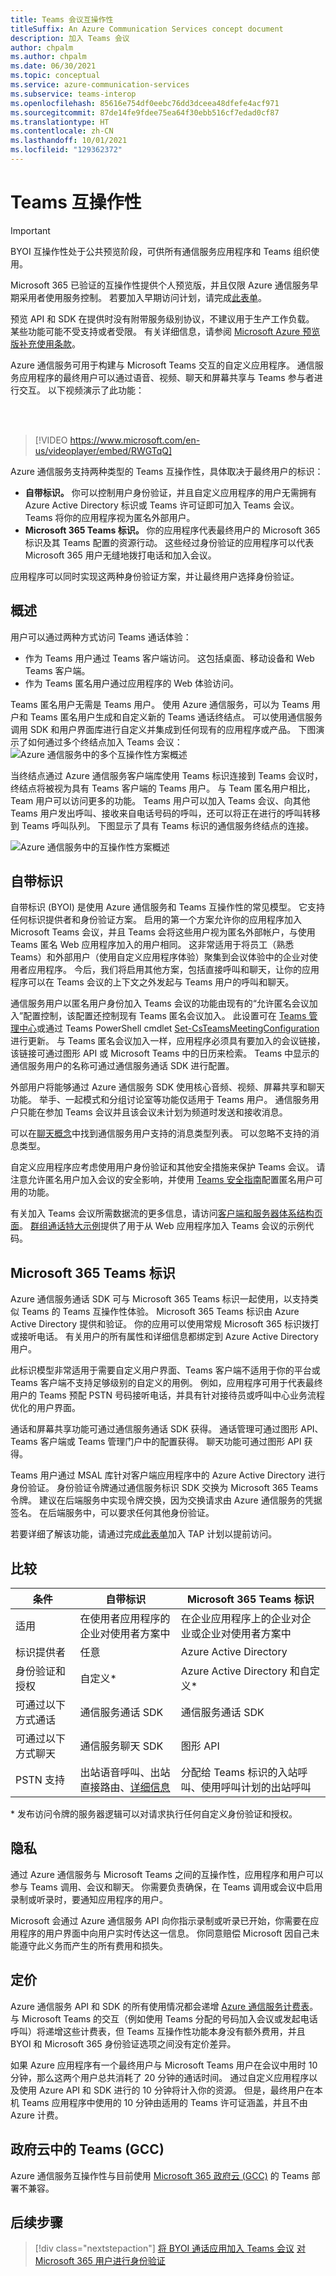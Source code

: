 ```yaml
---
title: Teams 会议互操作性
titleSuffix: An Azure Communication Services concept document
description: 加入 Teams 会议
author: chpalm
ms.author: chpalm
ms.date: 06/30/2021
ms.topic: conceptual
ms.service: azure-communication-services
ms.subservice: teams-interop
ms.openlocfilehash: 85616e754df0eebc76dd3dceea48dfefe4acf971
ms.sourcegitcommit: 87de14fe9fdee75ea64f30ebb516cf7edad0cf87
ms.translationtype: HT
ms.contentlocale: zh-CN
ms.lasthandoff: 10/01/2021
ms.locfileid: "129362372"
---
```

# <a name="teams-interoperability"></a>Teams 互操作性

> [!IMPORTANT]
> BYOI 互操作性处于公共预览阶段，可供所有通信服务应用程序和 Teams 组织使用。
>
> Microsoft 365 已验证的互操作性提供个人预览版，并且仅限 Azure 通信服务早期采用者使用服务控制。 若要加入早期访问计划，请完成[此表单](https://forms.office.com/Pages/ResponsePage.aspx?id=v4j5cvGGr0GRqy180BHbR8MfnD7fOYZEompFbYDoD4JUMkdYT0xKUUJLR001ODdQRk1ITTdOMlRZNSQlQCN0PWcu)。
>
> 预览 API 和 SDK 在提供时没有附带服务级别协议，不建议用于生产工作负载。 某些功能可能不受支持或者受限。 有关详细信息，请参阅 [Microsoft Azure 预览版补充使用条款](https://azure.microsoft.com/support/legal/preview-supplemental-terms/)。

Azure 通信服务可用于构建与 Microsoft Teams 交互的自定义应用程序。 通信服务应用程序的最终用户可以通过语音、视频、聊天和屏幕共享与 Teams 参与者进行交互。 以下视频演示了此功能：


<br>
<br>


> [!VIDEO https://www.microsoft.com/en-us/videoplayer/embed/RWGTqQ]


Azure 通信服务支持两种类型的 Teams 互操作性，具体取决于最终用户的标识：

- **自带标识。** 你可以控制用户身份验证，并且自定义应用程序的用户无需拥有 Azure Active Directory 标识或 Teams 许可证即可加入 Teams 会议。 Teams 将你的应用程序视为匿名外部用户。
- **Microsoft 365 Teams 标识。** 你的应用程序代表最终用户的 Microsoft 365 标识及其 Teams 配置的资源行动。 这些经过身份验证的应用程序可以代表 Microsoft 365 用户无缝地拨打电话和加入会议。

应用程序可以同时实现这两种身份验证方案，并让最终用户选择身份验证。

## <a name="overview"></a>概述

用户可以通过两种方式访问 Teams 通话体验：

- 作为 Teams 用户通过 Teams 客户端访问。 这包括桌面、移动设备和 Web Teams 客户端。 
- 作为 Teams 匿名用户通过应用程序的 Web 体验访问。 

Teams 匿名用户无需是 Teams 用户。 使用 Azure 通信服务，可以为 Teams 用户和 Teams 匿名用户生成和自定义新的 Teams 通话终结点。 可以使用通信服务调用 SDK 和用户界面库进行自定义并集成到任何现有的应用程序或产品。 下图演示了如何通过多个终结点加入 Teams 会议：![Azure 通信服务中的多个互操作性方案概述](./media/teams-identities/teams_interop_overview.png)

当终结点通过 Azure 通信服务客户端库使用 Teams 标识连接到 Teams 会议时，终结点将被视为具有 Teams 客户端的 Teams 用户。 与 Team 匿名用户相比，Team 用户可以访问更多的功能。 Teams 用户可以加入 Teams 会议、向其他 Teams 用户发出呼叫、接收来自电话号码的呼叫，还可以将正在进行的呼叫转移到 Teams 呼叫队列。 下图显示了具有 Teams 标识的通信服务终结点的连接。

![Azure 通信服务中的互操作性方案概述](./media/teams-identities/teams_interop_m365_identity_interop_overview.png)

## <a name="bring-your-own-identity"></a>自带标识

自带标识 (BYOI) 是使用 Azure 通信服务和 Teams 互操作性的常见模型。 它支持任何标识提供者和身份验证方案。 启用的第一个方案允许你的应用程序加入 Microsoft Teams 会议，并且 Teams 会将这些用户视为匿名外部帐户，与使用 Teams 匿名 Web 应用程序加入的用户相同。 这非常适用于将员工（熟悉 Teams）和外部用户（使用自定义应用程序体验）聚集到会议体验中的企业对使用者应用程序。 今后，我们将启用其他方案，包括直接呼叫和聊天，让你的应用程序可以在 Teams 会议的上下文之外发起与 Teams 用户的呼叫和聊天。

通信服务用户以匿名用户身份加入 Teams 会议的功能由现有的“允许匿名会议加入”配置控制，该配置还控制现有 Teams 匿名会议加入。  此设置可在 [Teams 管理中心](https://admin.teams.microsoft.com/meetings/settings)或通过 Teams PowerShell cmdlet [Set-CsTeamsMeetingConfiguration](/powershell/module/skype/set-csteamsmeetingconfiguration) 进行更新。 与 Teams 匿名会议加入一样，应用程序必须具有要加入的会议链接，该链接可通过图形 API 或 Microsoft Teams 中的日历来检索。  Teams 中显示的通信服务用户的名称可通过通信服务通话 SDK 进行配置。

外部用户将能够通过 Azure 通信服务 SDK 使用核心音频、视频、屏幕共享和聊天功能。 举手、一起模式和分组讨论室等功能仅适用于 Teams 用户。 通信服务用户只能在参加 Teams 会议并且该会议未计划为频道时发送和接收消息。 

可以在[聊天概念](./chat/concepts.md#message-types)中找到通信服务用户支持的消息类型列表。 可以忽略不支持的消息类型。

自定义应用程序应考虑使用用户身份验证和其他安全措施来保护 Teams 会议。 请注意允许匿名用户加入会议的安全影响，并使用 [Teams 安全指南](/microsoftteams/teams-security-guide#addressing-threats-to-teams-meetings)配置匿名用户可用的功能。

有关加入 Teams 会议所需数据流的更多信息，请访问[客户端和服务器体系结构页面](client-and-server-architecture.md)。 [群组通话特大示例](../samples/calling-hero-sample.md)提供了用于从 Web 应用程序加入 Teams 会议的示例代码。

## <a name="microsoft-365-teams-identity"></a>Microsoft 365 Teams 标识
Azure 通信服务通话 SDK 可与 Microsoft 365 Teams 标识一起使用，以支持类似 Teams 的 Teams 互操作性体验。 Microsoft 365 Teams 标识由 Azure Active Directory 提供和验证。 你的应用可以使用常规 Microsoft 365 标识拨打或接听电话。 有关用户的所有属性和详细信息都绑定到 Azure Active Directory 用户。

此标识模型非常适用于需要自定义用户界面、Teams 客户端不适用于你的平台或 Teams 客户端不支持足够级别的自定义的用例。 例如，应用程序可用于代表最终用户的 Teams 预配 PSTN 号码接听电话，并具有针对接待员或呼叫中心业务流程优化的用户界面。  

通话和屏幕共享功能可通过通信服务通话 SDK 获得。 通话管理可通过图形 API、Teams 客户端或 Teams 管理门户中的配置获得。 聊天功能可通过图形 API 获得。

Teams 用户通过 MSAL 库针对客户端应用程序中的 Azure Active Directory 进行身份验证。 身份验证令牌通过通信服务标识 SDK 交换为 Microsoft 365 Teams 令牌。 建议在后端服务中实现令牌交换，因为交换请求由 Azure 通信服务的凭据签名。 在后端服务中，可以要求任何其他身份验证。

若要详细了解该功能，请通过完成[此表单](https://forms.office.com/Pages/ResponsePage.aspx?id=v4j5cvGGr0GRqy180BHbR8MfnD7fOYZEompFbYDoD4JUMkdYT0xKUUJLR001ODdQRk1ITTdOMlRZNSQlQCN0PWcu)加入 TAP 计划以提前访问。

## <a name="comparison"></a>比较

|条件|自带标识| Microsoft 365 Teams 标识|
|---|---|---|
|适用| 在使用者应用程序的企业对使用者方案中 | 在企业应用程序上的企业对企业或企业对使用者方案中 |
|标识提供者|任意|Azure Active Directory|
|身份验证和授权|自定义*| Azure Active Directory 和自定义*|
|可通过以下方式通话 | 通信服务通话 SDK | 通信服务通话 SDK |
|可通过以下方式聊天 | 通信服务聊天 SDK | 图形 API |
|PSTN 支持| 出站语音呼叫、出站直接路由、[详细信息](./telephony-sms/telephony-concept.md) | 分配给 Teams 标识的入站呼叫、使用呼叫计划的出站呼叫|

\* 发布访问令牌的服务器逻辑可以对请求执行任何自定义身份验证和授权。

## <a name="privacy"></a>隐私
通过 Azure 通信服务与 Microsoft Teams 之间的互操作性，应用程序和用户可以参与 Teams 调用、会议和聊天。 你需要负责确保，在 Teams 调用或会议中启用录制或听录时，要通知应用程序的用户。

Microsoft 会通过 Azure 通信服务 API 向你指示录制或听录已开始，你需要在应用程序的用户界面中向用户实时传达这一信息。 你同意赔偿 Microsoft 因自己未能遵守此义务而产生的所有费用和损失。

## <a name="pricing"></a>定价
Azure 通信服务 API 和 SDK 的所有使用情况都会递增 [Azure 通信服务计费表](https://azure.microsoft.com/pricing/details/communication-services/)。 与 Microsoft Teams 的交互（例如使用 Teams 分配的号码加入会议或发起电话呼叫）将递增这些计费表，但 Teams 互操作性功能本身没有额外费用，并且 BYOI 和 Microsoft 365 身份验证选项之间没有定价差异。

如果 Azure 应用程序有一个最终用户与 Microsoft Teams 用户在会议中用时 10 分钟，那么这两个用户总共消耗了 20 分钟的通话时间。 通过自定义应用程序以及使用 Azure API 和 SDK 进行的 10 分钟将计入你的资源。 但是，最终用户在本机 Teams 应用程序中使用的 10 分钟由适用的 Teams 许可证涵盖，并且不由 Azure 计费。

## <a name="teams-in-government-clouds-gcc"></a>政府云中的 Teams (GCC)
Azure 通信服务互操作性与目前使用 [Microsoft 365 政府云 (GCC)](/MicrosoftTeams/plan-for-government-gcc) 的 Teams 部署不兼容。

## <a name="next-steps"></a>后续步骤

> [!div class="nextstepaction"]
> [将 BYOI 通话应用加入 Teams 会议](../quickstarts/voice-video-calling/get-started-teams-interop.md)
> [对 Microsoft 365 用户进行身份验证](../quickstarts/manage-teams-identity.md)
